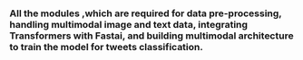 ### All the modules ,which are required for data pre-processing, handling multimodal image and text data, integrating Transformers with Fastai, and building multimodal architecture to train the model for tweets classification. 
